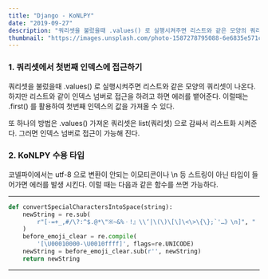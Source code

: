 ```yaml
---
title: "Django - KoNLPY"
date: "2019-09-27"
description: "쿼리셋을 불렀을때 .values() 로 실행시켜주면 리스트와 같은 모양의 쿼리셋이 나온다. 하지만 리스트와 같이 인덱스 넘버로 접근을 하려고 하면 에러를 뱉어준다. 이럴때는 .first() 를 활용하여 첫번째 인덱스의 값을 가져올 수 있다."
thumbnail: "https://images.unsplash.com/photo-1587278795088-6e6835e571ce?ixlib=rb-1.2.1&ixid=eyJhcHBfaWQiOjEyMDd9&auto=format&fit=crop&w=568&q=80"
---
```


### 1. 쿼리셋에서 첫번째 인덱스에 접근하기

쿼리셋을 불렀을때 .values() 로 실행시켜주면 리스트와 같은 모양의 쿼리셋이 나온다. 하지만 리스트와 같이 인덱스 넘버로 접근을 하려고 하면 에러를 뱉어준다. 이럴때는 .first() 를 활용하여 첫번째 인덱스의 값을 가져올 수 있다.

또 하나의 방법은 .values() 가져온 쿼리셋은 list(쿼리셋) 으로 감싸서 리스트화 시켜준다. 그러면 인덱스 넘버로 접근이 가능해 진다.

### 2. KoNLPY 수용 타입

코넬파이에서는 utf-8 으로 변환이 안되는 이모티콘이나 \n 등 스트링이 아닌 타입이 들어가면 에러를 발생 시킨다. 이럴 때는 다음과 같은 함수를 쓰면 가능하다.

---

```python
def convertSpecialCharactersIntoSpace(string):
    newString = re.sub(
        r"[-=+_,#/\?:^$.@*\"※~&%ㆍ!』\\‘|\(\)\[\]\<\>\{\};`'…》\n]", " ", string
    )
    before_emoji_clear = re.compile(
        '[\U00010000-\U0010ffff]', flags=re.UNICODE)
    newString = before_emoji_clear.sub(r'', newString)
    return newString
```

---
